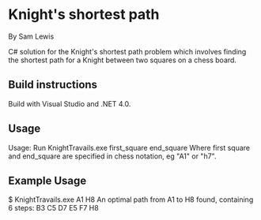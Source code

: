Knight's shortest path 
======================
By Sam Lewis

C# solution for the Knight's shortest path problem which involves finding the shortest path for a Knight between two squares on a chess board.

Build instructions
------------------
Build with Visual Studio and .NET 4.0.

Usage
-----
Usage: Run KnightTravails.exe first_square end_square
Where first square and end_square are specified in chess notation, eg "A1" or "h7". 

Example Usage
-------------

$ KnightTravails.exe A1 H8
An optimal path from A1 to H8 found, containing 6 steps: B3 C5 D7 E5 F7 H8
